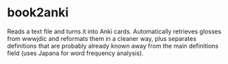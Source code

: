 # book2anki

Reads a text file and turns it into Anki cards. Automatically retrieves glosses from wwwjdic and reformats them in a cleaner way, plus separates definitions that are probably already known away from the main definitions field (uses Japana for word frequency analysis).
